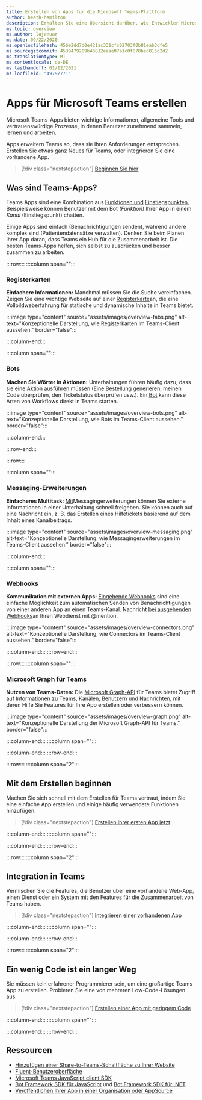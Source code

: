 ```yaml
---
title: Erstellen von Apps für die Microsoft Teams-Plattform
author: heath-hamilton
description: Erhalten Sie eine Übersicht darüber, wie Entwickler Microsoft Teams-Features mit benutzerdefinierten Apps erweitern können.
ms.topic: overview
ms.author: lajanuar
ms.date: 09/22/2020
ms.openlocfilehash: 45be2dd7d0e421ac331cfc02703f0b81eab3dfe5
ms.sourcegitcommit: 4539479289b43812eaae07a1c0f878bed815d2d2
ms.translationtype: MT
ms.contentlocale: de-DE
ms.lasthandoff: 01/12/2021
ms.locfileid: "49797771"
---
```

# <a name="build-apps-for-microsoft-teams"></a>Apps für Microsoft Teams erstellen

Microsoft Teams-Apps bieten wichtige Informationen, allgemeine Tools und vertrauenswürdige Prozesse, in denen Benutzer zunehmend sammeln, lernen und arbeiten.

Apps erweitern Teams so, dass sie Ihren Anforderungen entsprechen. Erstellen Sie etwas ganz Neues für Teams, oder integrieren Sie eine vorhandene App.

> [!div class="nextstepaction"]
> [Beginnen Sie hier](build-your-first-app/build-first-app-overview.md)

## <a name="what-are-teams-apps"></a>Was sind Teams-Apps?

Teams Apps sind eine Kombination aus [Funktionen und](concepts/capabilities-overview.md) [Einstiegspunkten.](concepts/extensibility-points.md) Beispielsweise können Benutzer mit dem Bot *(Funktion)* Ihrer App in einem *Kanal* (Einstiegspunkt) chatten.

Einige Apps sind einfach (Benachrichtigungen senden), während andere komplex sind (Patientendatensätze verwalten). Denken Sie beim Planen Ihrer App daran, dass Teams ein Hub für die Zusammenarbeit ist. Die besten Teams-Apps helfen, sich selbst zu ausdrücken und besser zusammen zu arbeiten.

:::row:::
   :::column span="":::

### <a name="tabs"></a>Registerkarten

**Einfachere Informationen:** Manchmal müssen Sie die Suche vereinfachen. Zeigen Sie eine wichtige Webseite auf einer [Registerkarte](tabs/what-are-tabs.md)an, die eine Vollbildweberfahrung für statische und dynamische Inhalte in Teams bietet.

:::image type="content" source="assets/images/overview-tabs.png" alt-text="Konzeptionelle Darstellung, wie Registerkarten im Teams-Client aussehen." border="false":::

   :::column-end:::

   :::column span="":::

### <a name="bots"></a>Bots

**Machen Sie Wörter in Aktionen:** Unterhaltungen führen häufig dazu, dass sie eine Aktion ausführen müssen (Eine Bestellung generieren, meinen Code überprüfen, den Ticketstatus überprüfen usw.). Ein [Bot](bots/what-are-bots.md) kann diese Arten von Workflows direkt in Teams starten.

:::image type="content" source="assets/images/overview-bots.png" alt-text="Konzeptionelle Darstellung, wie Bots im Teams-Client aussehen." border="false":::

   :::column-end:::

:::row-end:::

:::row:::

   :::column span="":::

### <a name="messaging-extensions"></a>Messaging-Erweiterungen

**Einfacheres Multitask:** [Mit](messaging-extensions/what-are-messaging-extensions.md)Messagingerweiterungen können Sie externe Informationen in einer Unterhaltung schnell freigeben. Sie können auch auf eine Nachricht ein, z. B. das Erstellen eines Hilfetickets basierend auf dem Inhalt eines Kanalbeitrags.

:::image type="content" source="assets\images\overview-messaging.png" alt-text="Konzeptionelle Darstellung, wie Messagingerweiterungen im Teams-Client aussehen." border="false":::

   :::column-end:::

   :::column span="":::

### <a name="webhooks"></a>Webhooks

**Kommunikation mit externen Apps:** [Eingehende Webhooks](webhooks-and-connectors/what-are-webhooks-and-connectors.md#incoming-webhooks) sind eine einfache Möglichkeit zum automatischen Senden von Benachrichtigungen von einer anderen App an einen Teams-Kanal. Nachricht [bei ausgehenden Webhooks](webhooks-and-connectors/what-are-webhooks-and-connectors.md#outgoing-webhooks)an Ihren Webdienst mit @mention.

:::image type="content" source="assets/images/overview-connectors.png" alt-text="Konzeptionelle Darstellung, wie Connectors im Teams-Client aussehen." border="false":::

   :::column-end:::
:::row-end:::

:::row:::
   :::column span="":::

### <a name="microsoft-graph-for-teams"></a>Microsoft Graph für Teams

**Nutzen von Teams-Daten:** Die [Microsoft Graph-API](https://docs.microsoft.com/graph/teams-concept-overview) für Teams bietet Zugriff auf Informationen zu Teams, Kanälen, Benutzern und Nachrichten, mit deren Hilfe Sie Features für Ihre App erstellen oder verbessern können.

:::image type="content" source="assets/images/overview-graph.png" alt-text="Konzeptionelle Darstellung der Microsoft Graph-API für Teams." border="false":::

   :::column-end:::
   :::column span="":::

   :::column-end:::
:::row-end:::

:::row:::
   :::column span="2":::

## <a name="start-building"></a>Mit dem Erstellen beginnen

   Machen Sie sich schnell mit dem Erstellen für Teams vertraut, indem Sie eine einfache App erstellen und einige häufig verwendete Funktionen hinzufügen.

   > [!div class="nextstepaction"]
   > [Erstellen Ihrer ersten App jetzt](build-your-first-app/build-first-app-overview.md)

   :::column-end:::
   :::column span="":::

   :::column-end:::
:::row-end:::

:::row:::
   :::column span="2":::

## <a name="integrate-with-teams"></a>Integration in Teams

   Vermischen Sie die Features, die Benutzer über eine vorhandene Web-App, einen Dienst oder ein System mit den Features für die Zusammenarbeit von Teams haben.

   > [!div class="nextstepaction"]
   > [Integrieren einer vorhandenen App](samples/integrating-web-apps.md)

   :::column-end:::
   :::column span="":::

   :::column-end:::
:::row-end:::

:::row:::
   :::column span="2":::

## <a name="a-little-code-goes-a-long-way"></a>Ein wenig Code ist ein langer Weg

   Sie müssen kein erfahrener Programmierer sein, um eine großartige Teams-App zu erstellen. Probieren Sie eine von mehreren Low-Code-Lösungen aus.

   > [!div class="nextstepaction"]
   > [Erstellen einer App mit geringem Code](samples/teams-low-code-solutions.md)

   :::column-end:::
   :::column span="":::

   :::column-end:::
:::row-end:::

## <a name="resources"></a>Ressourcen

* [Hinzufügen einer Share-to-Teams-Schaltfläche zu Ihrer Website](concepts/build-and-test/share-to-teams.md)
* <a href="https://fluentsite.z22.web.core.windows.net/" target="_blank">Fluent-Benutzeroberfläche</a>
* [Microsoft Teams JavaScript client SDK](https://docs.microsoft.com/javascript/api/@microsoft/teams-js/?view=msteams-client-js-latest&preserve-view=true)
* [Bot Framework SDK für JavaScript](https://github.com/Microsoft/botbuilder-js) und [Bot Framework SDK für .NET](https://github.com/Microsoft/botbuilder-dotnet/)
* [Veröffentlichen Ihrer App in einer Organisation oder AppSource](concepts/deploy-and-publish/overview.md)
